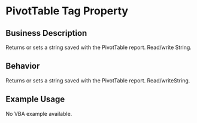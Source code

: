 # PivotTable Tag Property

## Business Description
Returns or sets a string saved with the PivotTable report. Read/write String.

## Behavior
Returns or sets a string saved with the PivotTable report. Read/writeString.

## Example Usage
No VBA example available.